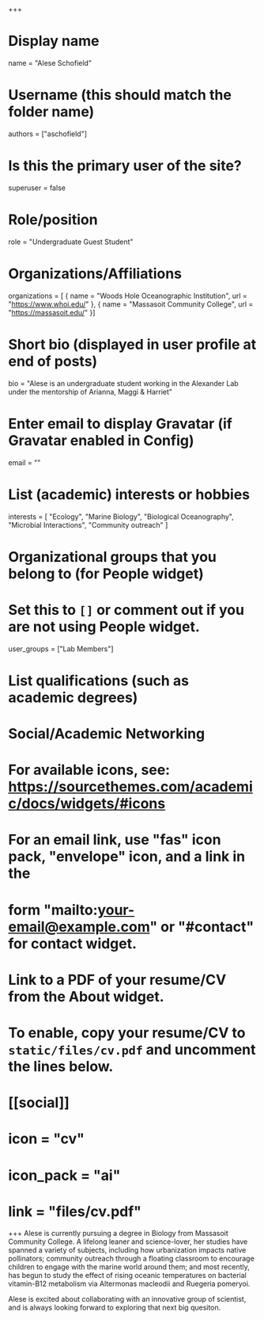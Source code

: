 +++
# Display name
name = "Alese Schofield"

# Username (this should match the folder name)
authors = ["aschofield"]

# Is this the primary user of the site?
superuser = false

# Role/position
role = "Undergraduate Guest Student"

# Organizations/Affiliations
organizations = [ { name = "Woods Hole Oceanographic Institution", url = "https://www.whoi.edu/" },
				  { name = "Massasoit Community College", url = "https://massasoit.edu/" }]

# Short bio (displayed in user profile at end of posts)
bio = "Alese is an undergraduate student working in the Alexander Lab under the mentorship of Arianna, Maggi & Harriet"

# Enter email to display Gravatar (if Gravatar enabled in Config)
email = ""

# List (academic) interests or hobbies
interests = [
  "Ecology",
  "Marine Biology",
  "Biological Oceanography",
  "Microbial Interactions",
  "Community outreach"
]

# Organizational groups that you belong to (for People widget)
#   Set this to `[]` or comment out if you are not using People widget.
user_groups = ["Lab Members"]

# List qualifications (such as academic degrees)

# Social/Academic Networking
# For available icons, see: https://sourcethemes.com/academic/docs/widgets/#icons
#   For an email link, use "fas" icon pack, "envelope" icon, and a link in the
#   form "mailto:your-email@example.com" or "#contact" for contact widget.





# Link to a PDF of your resume/CV from the About widget.
# To enable, copy your resume/CV to `static/files/cv.pdf` and uncomment the lines below.
# [[social]]
#   icon = "cv"
#   icon_pack = "ai"
#   link = "files/cv.pdf"

+++
Alese is currently pursuing a degree in Biology from Massasoit Community College. A lifelong leaner and science-lover, her studies have spanned a variety of subjects, including how urbanization impacts native pollinators; community outreach through a floating classroom to encourage children to engage with the marine world around them; and most recently, has begun to study the effect of rising oceanic temperatures on bacterial vitamin-B12 metabolism via Altermonas macleodii and Ruegeria pomeryoi.

Alese is excited about collaborating with an innovative group of scientist, and is always looking forward to exploring that next big quesiton.
